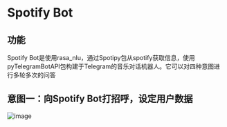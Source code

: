 # Spotify Bot
## 功能
Spotify Bot是使用rasa_nlu，通过Spotipy包从spotify获取信息，使用pyTelegramBotAPI包构建于Telegram的音乐对话机器人。它可以对四种意图进行多轮多次的问答
## 意图一：向Spotify Bot打招呼，设定用户数据
![image]( https://github.com/ljheee/HexTransform/blob/master/abc.jpg)

